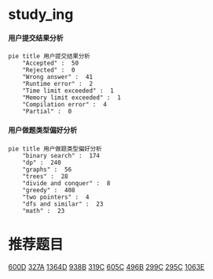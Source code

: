 # study_ing

<!-- tabs:start -->



#### **用户提交结果分析**

```mermaid
pie title 用户提交结果分析
    "Accepted" :  50
    "Rejected" :  0
    "Wrong answer" :  41
    "Runtime error" :  2
    "Time limit exceeded" :  1
    "Memory limit exceeded" :  1
    "Compilation error" :  4
    "Partial" :  0
```

#### **用户做题类型偏好分析**

```mermaid
pie title 用户做题类型偏好分析
    "binary search" :  174
    "dp" :  240
    "graphs" :  56
    "trees" :  28
    "divide and conquer" :  8
    "greedy" :  408
    "two pointers" :  4
    "dfs and similar" :  23
    "math" :  23
```



<!-- tabs:end -->
# 推荐题目
[600D](https://codeforces.com/contest/600/problem/D)
[327A](https://codeforces.com/contest/327/problem/A)
[1364D](https://codeforces.com/contest/1364/problem/D)
[938B](https://codeforces.com/contest/938/problem/B)
[319C](https://codeforces.com/contest/319/problem/C)
[605C](https://codeforces.com/contest/605/problem/C)
[496B](https://codeforces.com/contest/496/problem/B)
[299C](https://codeforces.com/contest/299/problem/C)
[295C](https://codeforces.com/contest/295/problem/C)
[1063E](https://codeforces.com/contest/1063/problem/E)
